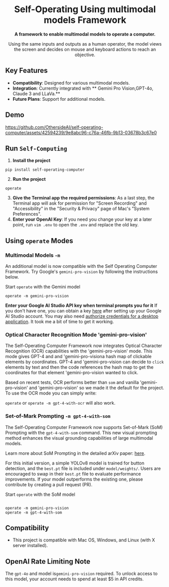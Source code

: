 <h1 align="center">Self-Operating Using multimodal models Framework</h1>

<p align="center">
  <strong>A framework to enable multimodal models to operate a computer.</strong>
</p>
<p align="center">
  Using the same inputs and outputs as a human operator, the model views the screen and decides on mouse and keyboard actions to reach an objective. 
</p>

## Key Features
- **Compatibility**: Designed for various multimodal models.
- **Integration**: Currently integrated with ** Gemini Pro Vision,GPT-4o, Claude 3 and LLaVa.**
- **Future Plans**: Support for additional models.
## Demo

https://github.com/OthersideAI/self-operating-computer/assets/42594239/9e8abc96-c76a-46fb-9b13-03678b3c67e0
## Run `Self-Computing`

1. **Install the project**
```
pip install self-operating-computer
```
2. **Run the project**
```
operate
```
 

3. **Give the Terminal app the required permissions**: As a last step, the Terminal app will ask for permission for "Screen Recording" and "Accessibility" in the "Security & Privacy" page of Mac's "System Preferences".
4. **Enter your OpenAI Key**:  If you need you change your key at a later point, run `vim .env` to open the `.env` and replace the old key.

## Using `operate` Modes

### Multimodal Models  `-m`
An additional model is now compatible with the Self Operating Computer Framework. Try Google's `gemini-pro-vision` by following the instructions below. 

Start `operate` with the Gemini model
```
operate -m gemini-pro-vision
```

**Enter your Google AI Studio API key when terminal prompts you for it** If you don't have one, you can obtain a key [here](https://makersuite.google.com/app/apikey) after setting up your Google AI Studio account. You may also need [authorize credentials for a desktop application](https://ai.google.dev/palm_docs/oauth_quickstart). It took me a bit of time to get it working.


### Optical Character Recognition Mode 'gemini-pro-vision'
The Self-Operating Computer Framework now integrates Optical Character Recognition (OCR) capabilities with the 'gemini-pro-vision' mode. This mode gives GPT-4 and and 'gemini-pro-visiona hash map of clickable elements by coordinates. GPT-4 and 'gemini-pro-vision can decide to `click` elements by text and then the code references the hash map to get the coordinates for that element 'gemini-pro-vision wanted to click. 

Based on recent tests, OCR performs better than `som` and vanilla 'gemini-pro-vision' and  'gemini-pro-vision' so we made it the default for the project. To use the OCR mode you can simply write: 

 `operate` or `operate -m gpt-4-with-ocr` will also work. 

### Set-of-Mark Prompting `-m gpt-4-with-som`
The Self-Operating Computer Framework now supports Set-of-Mark (SoM) Prompting with the `gpt-4-with-som` command. This new visual prompting method enhances the visual grounding capabilities of large multimodal models.

Learn more about SoM Prompting in the detailed arXiv paper: [here](https://arxiv.org/abs/2310.11441).

For this initial version, a simple YOLOv8 model is trained for button detection, and the `best.pt` file is included under `model/weights/`. Users are encouraged to swap in their `best.pt` file to evaluate performance improvements. If your model outperforms the existing one, please contribute by creating a pull request (PR).

Start `operate` with the SoM model

```

operate -m gemini-pro-vision
operate -m gpt-4-with-som
```

## Compatibility
- This project is compatible with Mac OS, Windows, and Linux (with X server installed).

## OpenAI Rate Limiting Note
The ```gpt-4o``` and  model is```gemini-pro-vision``` required. To unlock access to this model, your account needs to spend at least \$5 in API credits. 
